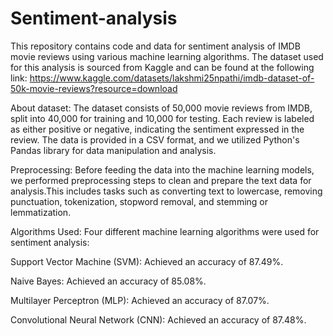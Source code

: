 # Sentiment-analysis
This repository contains code and data for sentiment analysis of IMDB movie reviews using various machine learning algorithms. The dataset used for this analysis is sourced from Kaggle and can be found at the following link: https://www.kaggle.com/datasets/lakshmi25npathi/imdb-dataset-of-50k-movie-reviews?resource=download

About dataset:
The dataset consists of 50,000 movie reviews from IMDB, split into 40,000 for training and 10,000 for testing. Each review is labeled as either positive or negative, indicating the sentiment expressed in the review. The data is provided in a CSV format, and we utilized Python's Pandas library for data manipulation and analysis.

Preprocessing:
Before feeding the data into the machine learning models, we performed preprocessing steps to clean and prepare the text data for analysis.This includes tasks such as converting text to lowercase, removing punctuation, tokenization, stopword removal, and stemming or lemmatization.

Algorithms Used:
Four different machine learning algorithms were used for sentiment analysis:

Support Vector Machine (SVM): Achieved an accuracy of 87.49%.

Naive Bayes: Achieved an accuracy of 85.08%.

Multilayer Perceptron (MLP): Achieved an accuracy of 87.07%.

Convolutional Neural Network (CNN): Achieved an accuracy of 87.48%.
